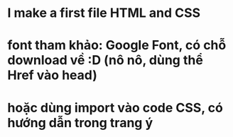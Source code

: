 # I make a first file HTML and CSS
# font tham khảo:  Google Font, có chỗ download về :D (nô nô,  dùng thể Href vào head)
# hoặc dùng import vào code CSS, có hướng dẫn trong trang ý